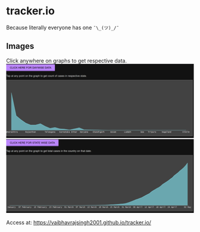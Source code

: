 # tracker.io

Because literally everyone has one `¯\_(ツ)_/¯`

## Images

Click anywhere on graphs to get respective data.
![statewise](./images/2020-05-03-22-12-48.png)
![daywise](./images/2020-05-03-22-14-09.png)

Access at: https://vaibhavrajsingh2001.github.io/tracker.io/
